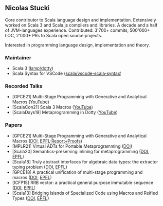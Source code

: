 ## Nicolas Stucki

Core contributor to Scala language design and implementation. Extensively worked on Scala 3 and Scala.js compilers and libraries. A decade and a half of JVM-languages experience. Contributed: 3'700+ commits, 500'000+ LOC, 2'000+ PRs to Scala open source projects.

Interested in programming language design, implementation and theory.

<!--
**nicolasstucki/nicolasstucki** is a ✨ _special_ ✨ repository because its `README.md` (this file) appears on your GitHub profile.

Here are some ideas to get you started:

- 🔭 I’m currently working on ...
- 🌱 I’m currently learning ...
- 👯 I’m looking to collaborate on ...
- 🤔 I’m looking for help with ...
- 💬 Ask me about ...
- 📫 How to reach me: ...
- 😄 Pronouns: ...
- ⚡ Fun fact: ...
-->

### Maintainer

* Scala 3 ([lamp/dotty](https://github.com/lampepfl/dotty))
* Scala Syntax for VSCode ([scala/vscode-scala-syntax](https://github.com/scala/vscode-scala-syntax))

### Recorded Talks

* [GPCE21] Multi-Stage Programming with Generative and Analytical Macros ([YouTube](https://www.youtube.com/watch?v=s78jjtAEquw))
* [ScalaCon21] Scala 3 Macros ([YouTube](https://youtu.be/BbTZi8siN28))
* [ScalaDays19] Metaprogramming in Dotty
 ([YouTube](https://www.youtube.com/watch?v=ZfDS_gJyPTc))
 
### Papers

* [GPCE21] Multi-Stage Programming with Generative and Analytical Macros ([DOI](https://dl.acm.org/doi/10.1145/3486609.3487203), [EPFL:Report+Proofs](https://infoscience.epfl.ch/record/288718?&ln=en))
* [MPLR21] Virtual ADTs for Portable Metaprogramming ([DOI](https://doi.org/10.1145/3475738.3480717))
* [Scala20] Semantics-preserving inlining for metaprogramming ([DOI](https://doi.org/10.1145/3426426.3428486), [EPFL](https://infoscience.epfl.ch/record/287257?ln=en))
* [Scala18] Truly abstract interfaces for algebraic data types: the extractor typing problem ([DOI](https://doi.org/10.1145/3241653.3241658), [EPFL](https://infoscience.epfl.ch/record/261291?ln=en))
* [GPCE18] A practical unification of multi-stage programming and macros ([DOI](https://doi.org/10.1145/3278122.3278139), [EPFL](https://infoscience.epfl.ch/record/257176?ln=en))
* [ICFP15] RRB vector: a practical general purpose immutable sequence ([DOI](https://doi.org/10.1145/2784731.2784739), [EPFL](https://infoscience.epfl.ch/record/213452?ln=en))
* [Scala13] Bridging Islands of Specialized Code using Macros and Reified Types ([DOI](https://doi.org/10.1145/2489837.2489847), [EPFL](https://infoscience.epfl.ch/record/188061?ln=en))
